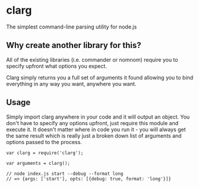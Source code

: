 # clarg

The simplest command-line parsing utility for node.js

## Why create another library for this?

All of the existing libraries (i.e. commander or nomnom) require you to specify
upfront what options you expect.

Clarg simply returns you a full set of arguments it found allowing you
to bind everything in any way you want, anywhere you want.


## Usage

Simply import clarg anywhere in your code and it will output an object.
You don't have to specify any options upfront, just require this module
and execute it.
It doesn't matter where in code you run it - you will always get the same result
which is really just a broken down list of arguments and options passed to the process.

```
var clarg = require('clarg');

var arguments = clarg();

// node index.js start --debug --format long
// => {args: ['start'], opts: [{debug: true, format: 'long'}]}
```
